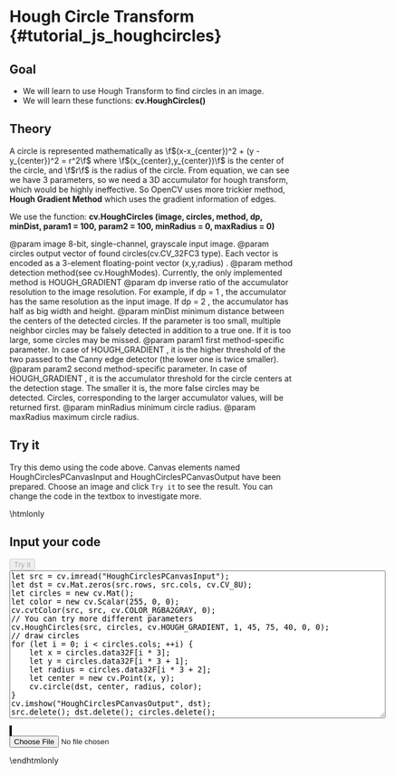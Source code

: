 Hough Circle Transform {#tutorial_js_houghcircles}
======================

Goal
----

-   We will learn to use Hough Transform to find circles in an image.
-   We will learn these functions: **cv.HoughCircles()**

Theory
------

A circle is represented mathematically as \f$(x-x_{center})^2 + (y - y_{center})^2 = r^2\f$ where
\f$(x_{center},y_{center})\f$ is the center of the circle, and \f$r\f$ is the radius of the circle. From
equation, we can see we have 3 parameters, so we need a 3D accumulator for hough transform, which
would be highly ineffective. So OpenCV uses more trickier method, **Hough Gradient Method** which
uses the gradient information of edges.

We use the function: **cv.HoughCircles (image, circles, method, dp, minDist, param1 = 100, param2 = 100, minRadius = 0, maxRadius = 0)** 

@param image       8-bit, single-channel, grayscale input image.
@param circles     output vector of found circles(cv.CV_32FC3 type). Each vector is encoded as a 3-element floating-point vector (x,y,radius) .
@param method      detection method(see cv.HoughModes). Currently, the only implemented method is HOUGH_GRADIENT
@param dp      	   inverse ratio of the accumulator resolution to the image resolution. For example, if dp = 1 , the accumulator has the same resolution as the input image. If dp = 2 , the accumulator has half as big width and height.
@param minDist     minimum distance between the centers of the detected circles. If the parameter is too small, multiple neighbor circles may be falsely detected in addition to a true one. If it is too large, some circles may be missed.
@param param1      first method-specific parameter. In case of HOUGH_GRADIENT , it is the higher threshold of the two passed to the Canny edge detector (the lower one is twice smaller).
@param param2      second method-specific parameter. In case of HOUGH_GRADIENT , it is the accumulator threshold for the circle centers at the detection stage. The smaller it is, the more false circles may be detected. Circles, corresponding to the larger accumulator values, will be returned first.
@param minRadius   minimum circle radius.
@param maxRadius   maximum circle radius.

Try it
------

Try this demo using the code above. Canvas elements named HoughCirclesPCanvasInput and HoughCirclesPCanvasOutput have been prepared. Choose an image and
click `Try it` to see the result. You can change the code in the textbox to investigate more.

\htmlonly
<!DOCTYPE html>
<head>
<style>
canvas {
    border: 1px solid black;
}
.err {
    color: red;
}
</style>
</head>
<body>
<div id="HoughCirclesPCodeArea">
<h2>Input your code</h2>
<button id="HoughCirclesPTryIt" disabled="true" onclick="HoughCirclesPExecuteCode()">Try it</button><br>
<textarea rows="17" cols="80" id="HoughCirclesPTestCode" spellcheck="false">
let src = cv.imread("HoughCirclesPCanvasInput");
let dst = cv.Mat.zeros(src.rows, src.cols, cv.CV_8U);
let circles = new cv.Mat();
let color = new cv.Scalar(255, 0, 0);
cv.cvtColor(src, src, cv.COLOR_RGBA2GRAY, 0);
// You can try more different parameters
cv.HoughCircles(src, circles, cv.HOUGH_GRADIENT, 1, 45, 75, 40, 0, 0);
// draw circles
for (let i = 0; i < circles.cols; ++i) {
    let x = circles.data32F[i * 3];
    let y = circles.data32F[i * 3 + 1];
    let radius = circles.data32F[i * 3 + 2];
    let center = new cv.Point(x, y);
    cv.circle(dst, center, radius, color);
}
cv.imshow("HoughCirclesPCanvasOutput", dst);
src.delete(); dst.delete(); circles.delete();
</textarea>
<p class="err" id="HoughCirclesPErr"></p>
</div>
<div id="HoughCirclesPShowcase">
    <div>
        <canvas id="HoughCirclesPCanvasInput"></canvas>
        <canvas id="HoughCirclesPCanvasOutput"></canvas>
    </div>
    <input type="file" id="HoughCirclesPInput" name="file" />
</div>
<script src="utils.js"></script>
<script async src="opencv.js" id="opencvjs"></script>
<script>
function HoughCirclesPExecuteCode() {
    let HoughCirclesPText = document.getElementById("HoughCirclesPTestCode").value;
    try {
        eval(HoughCirclesPText);
        document.getElementById("HoughCirclesPErr").innerHTML = " ";
    } catch(err) {
        document.getElementById("HoughCirclesPErr").innerHTML = err;
    }
}

loadImageToCanvas("coins.jpg", "HoughCirclesPCanvasInput");
let HoughCirclesPInputElement = document.getElementById("HoughCirclesPInput");
HoughCirclesPInputElement.addEventListener("change", HoughCirclesPHandleFiles, false);
function HoughCirclesPHandleFiles(e) {
    let HoughCirclesPUrl = URL.createObjectURL(e.target.files[0]);
    loadImageToCanvas(HoughCirclesPUrl, "HoughCirclesPCanvasInput");
}

function onReady() {
    document.getElementById("HoughCirclesPTryIt").disabled = false;
}
if (typeof cv !== 'undefined') {
    onReady();
} else {
    document.getElementById("opencvjs").onload = onReady;
}
</script>
</body>
\endhtmlonly

